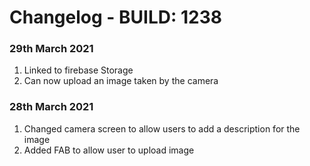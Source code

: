 # Changelog - BUILD: 1238

### 29th March 2021
1. Linked to firebase Storage
2. Can now upload an image taken by the camera

### 28th March 2021
1. Changed camera screen to allow users to add a description for the image
2. Added FAB to allow user to upload image

